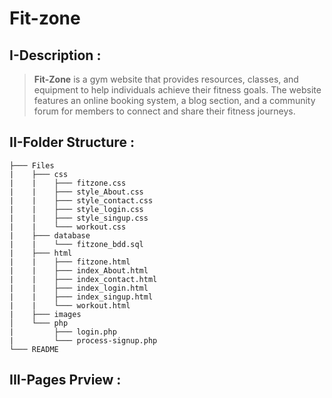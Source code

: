 # Fit-zone

## I-Description :

> **Fit-Zone** is a gym website that provides resources, classes, and equipment to help individuals achieve their fitness goals. The website features an online booking system, a blog section, and a community forum for members to connect and share their fitness journeys.


## II-Folder Structure :

```
├─── Files
|    ├─── css
|    |    ├─── fitzone.css
|    |    ├─── style_About.css
|    |    ├─── style_contact.css
|    |    ├─── style_login.css
|    |    ├─── style_singup.css
|    |    └─── workout.css
|    ├─── database
|    |    └─── fitzone_bdd.sql
|    ├─── html
|    |    ├─── fitzone.html
|    |    ├─── index_About.html
|    |    ├─── index_contact.html
|    |    ├─── index_login.html
|    |    ├─── index_singup.html
|    |    └─── workout.html
|    ├─── images
│    └─── php
|         ├─── login.php
|         └─── process-signup.php
└─── README
```

## III-Pages Prview :

